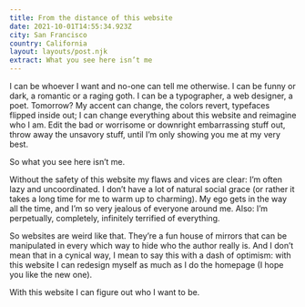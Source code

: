 ```yaml
---
title: From the distance of this website
date: 2021-10-01T14:55:34.923Z
city: San Francisco
country: California
layout: layouts/post.njk
extract: What you see here isn’t me
---
```


I can be whoever I want and no-one can tell me otherwise. I can be funny or dark, a romantic or a raging goth. I can be a typographer, a web designer, a poet. Tomorrow? My accent can change, the colors revert, typefaces flipped inside out; I can change everything about this website and reimagine who I am. Edit the bad or worrisome or downright embarrassing stuff out, throw away the unsavory stuff, until I’m only showing you me at my very best.

So what you see here isn’t me.

Without the safety of this website my flaws and vices are clear: I’m often lazy and uncoordinated. I don’t have a lot of natural social grace (or rather it takes a long time for me to warm up to charming). My ego gets in the way all the time, and I’m so very jealous of everyone around me. Also: I’m perpetually, completely, infinitely terrified of everything.

So websites are weird like that. They’re a fun house of mirrors that can be manipulated in every which way to hide who the author really is. And I don’t mean that in a cynical way, I mean to say this with a dash of optimism: with this website I can redesign myself as much as I do the homepage (I hope you like the new one).

With this website I can figure out who I want to be.
